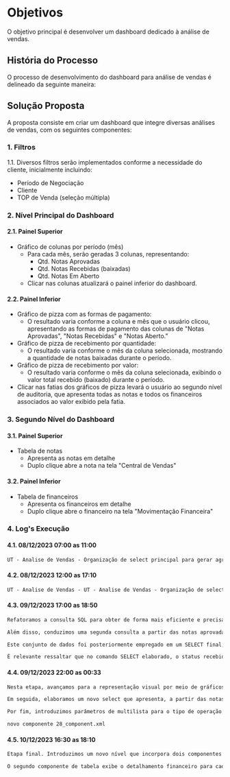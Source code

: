 # Objetivos
O objetivo principal é desenvolver um dashboard dedicado à análise de vendas.

## História do Processo
O processo de desenvolvimento do dashboard para análise de vendas é delineado da seguinte maneira:

## Solução Proposta
A proposta consiste em criar um dashboard que integre diversas análises de vendas, com os seguintes componentes:

### 1. Filtros
1.1. Diversos filtros serão implementados conforme a necessidade do cliente, inicialmente incluindo:
   - Período de Negociação
   - Cliente
   - TOP de Venda (seleção múltipla)

### 2. Nível Principal do Dashboard
#### 2.1. Painel Superior
   - Gráfico de colunas por período (mês)
     - Para cada mês, serão geradas 3 colunas, representando:
       - Qtd. Notas Aprovadas
       - Qtd. Notas Recebidas (baixadas)
       - Qtd. Notas Em Aberto
     - Clicar nas colunas atualizará o painel inferior do dashboard.

#### 2.2. Painel Inferior
   - Gráfico de pizza com as formas de pagamento:
     - O resultado varia conforme a coluna e mês que o usuário clicou, apresentando as formas de pagamento das colunas de "Notas Aprovadas", "Notas Recebidas" e "Notas Aberto."
   - Gráfico de pizza de recebimento por quantidade:
     - O resultado varia conforme o mês da coluna selecionada, mostrando a quantidade de notas baixadas durante o período.
   - Gráfico de pizza de recebimento por valor:
     - O resultado varia conforme o mês da coluna selecionada, exibindo o valor total recebido (baixado) durante o período.
   - Clicar nas fatias dos gráficos de pizza levará o usuário ao segundo nível de auditoria, que apresenta todas as notas e todos os financeiros associados ao valor exibido pela fatia.

### 3. Segundo Nível do Dashboard
#### 3.1. Painel Superior
   - Tabela de notas
     - Apresenta as notas em detalhe
     - Duplo clique abre a nota na tela "Central de Vendas"

#### 3.2. Painel Inferior
   - Tabela de financeiros
     - Apresenta os financeiros em detalhe
     - Duplo clique abre o financeiro na tela "Movimentação Financeira"
     
### 4. Log's Execução
#### 4.1. 08/12/2023 07:00 as 11:00
```markdown
UT - Analise de Vendas - Organização de select principal para gerar agrupamento de total de notas canceladas, total de notas devolvidas e total de notas aprovadas. Dentro de aprovadas mostrar o total de notas recebida e notas em aberto. (Nao Concluido).
```
#### 4.2. 08/12/2023 12:00 as 17:10
```markdown
UT - Analise de Vendas - UT - Analise de Vendas - Organização de select principal para gerar agrupamento de total de notas canceladas, total de notas devolvidas e total de notas aprovadas. Dentro de aprovadas mostrar o total de notas recebida e notas em aberto.
```
#### 4.3. 09/12/2023 17:00 as 18:50
```markdown
Refatoramos a consulta SQL para obter de forma mais eficiente e precisa as informações desejadas. Primeiramente, implementamos uma reestruturação no comando SELECT, visando extrair o total de notas de devolução, notas canceladas e notas aprovadas. Para garantir a precisão dos resultados, incorporamos filtros fixos, especificamente para notas aprovadas (status 'A') e movimentação do tipo vendas ('V').

Além disso, conduzimos uma segunda consulta a partir das notas aprovadas, identificando o número de notas recebidas e as que permanecem em aberto. A união destes dois conjuntos de resultados foi então realizada para criar uma única sequência de dados abrangente.

Este conjunto de dados foi posteriormente empregado em um SELECT final, que foi otimizado para ser integrado à estrutura de componentes gráficos de barra do dashboard. Assim, finalizamos essa etapa com um processo mais refinado e eficiente de obtenção e apresentação das informações desejadas no contexto do painel visual.

É relevante ressaltar que no comando SELECT elaborado, o status recebido indica a conclusão integral do recebimento da nota fiscal. Em situações contrárias, a nota permanecerá pendente e não integralizada.
```
#### 4.4. 09/12/2023 22:00 as 00:33
```markdown
Nesta etapa, avançamos para a representação visual por meio de gráficos de pizza na seção inferior do painel principal. Desenvolvemos os gráficos intitulados 'STATUS FINANCEIRO NOTAS (QTD)' e 'STATUS FINANCEIRO NOTAS (R$)'. Para isso, ajustamos o seletor anteriormente criado para os valores 'RECEBIDOS' e 'ABERTO', transformando as colunas em linhas através do comando 'union all'. Concluímos a construção dos gráficos incorporando os selects em cada componente correspondente.

Em seguida, elaboramos um novo select que apresenta, a partir das notas aprovadas, os tipos correspondentes de títulos financeiros. Adaptamos esse select, estabelecendo uma conexão com a tabela que descreve os títulos. A finalização do gráfico 'TIPO DE TÍTULOS' ocorreu com a integração dos selects no componente apropriado.

Por fim, introduzimos parâmetros de multilista para o tipo de operação e uma lista simples para os clientes. Além disso, vinculamos eventos que, ao clicar no gráfico de barras principal, desencadearão uma atualização de informações nos gráficos de pizza.

novo componente 28_component.xml
```
#### 4.5. 10/12/2023 16:30 as 18:10
```markdown
Etapa final. Introduzimos um novo nível que incorpora dois componentes de tabela. O primeiro componente consiste no cabeçalho da nota. Implementamos uma função que permite ao usuário, ao clicar no gráfico de pizza representativo do status no nível principal, ser redirecionado para este novo estágio. Aqui, serão exibidas as informações do cabeçalho das notas aprovadas, respeitando os mesmos parâmetros dos SELECTs anteriores.

O segundo componente de tabela exibe o detalhamento financeiro para cada nota selecionada no cabeçalho. Utilizamos o mesmo SELECT relacionado às notas em aberto e recebidas, acrescentando informações financeiras adicionais para uma visão mais abrangente.

```


